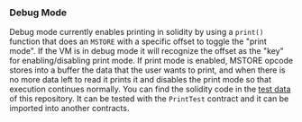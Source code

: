### Debug Mode

Debug mode currently enables printing in solidity by using a `print()` function that does an `MSTORE` with a specific offset to toggle the "print mode". If the VM is in debug mode it will recognize the offset as the "key" for enabling/disabling print mode. If print mode is enabled, MSTORE opcode stores into a buffer the data that the user wants to print, and when there is no more data left to read it prints it and disables the print mode so that execution continues normally.
You can find the solidity code in the [test data](../../../../test_data/levm_print/PrintTest.sol) of this repository. It can be tested with the `PrintTest` contract and it can be imported into another contracts.
